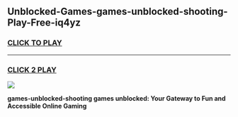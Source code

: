 
## Unblocked-Games-games-unblocked-shooting-Play-Free-iq4yz
<h3>
<a href="https://premium76.site?title=games-unblocked-shooting&ref=21A">CLICK TO PLAY</a></h3>
<hr>

<h3>
<a href="https://premium76.site?title=games-unblocked-shooting&ref=21A">CLICK 2 PLAY</a>
  
</h3>

<a href="https://premium76.site?title=games-unblocked-shooting&ref=21A"><img src="https://clearcache.store/games.png"></a>


**games-unblocked-shooting games unblocked: Your Gateway to Fun and Accessible Online Gaming**
